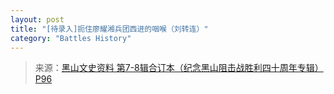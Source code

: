 ```yaml
---
layout: post
title: "[待录入]扼住廖耀湘兵团西进的咽喉（刘转连）"
category: "Battles History"
---
```

> 来源：[黑山文史资料 第7-8辑合订本（纪念黑山阻击战胜利四十周年专辑） P96](https://www.modernhistory.org.cn/#/Detailedreading?fileCode=0001_ts_31010426&treeId=182008021&uniqTag&dirCode=35fa01ed0c9a44de957adb855162cfb9&bzId&qkTitle&imageUrl=https%3A%2F%2Fiiif.modernhistory.org.cn%2Fiiif%2F2%2F0001_ts_31010426%252F0001_ts_31010426_00104.jpg&contUrl=https%3A%2F%2Fkrwxk-prod.oss-cn-beijing.aliyuncs.com%2F0001_ts_31010426%2F0001_ts_31010426.json)